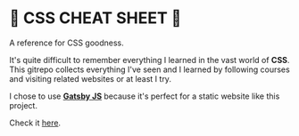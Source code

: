 # :rocket: CSS CHEAT SHEET :rocket:

A reference for CSS goodness.

It's quite difficult to remember everything I learned in the vast world of **CSS**. This gitrepo collects everything I've seen and I learned by following courses and visiting related websites or at least I try.

I chose to use <a href="https://www.gatsbyjs.org">**Gatsby JS**</a> because it's perfect for a static website like this project.

Check it <a href="https://gionasdev.github.io/css-cheatsheet/">here</a>.
